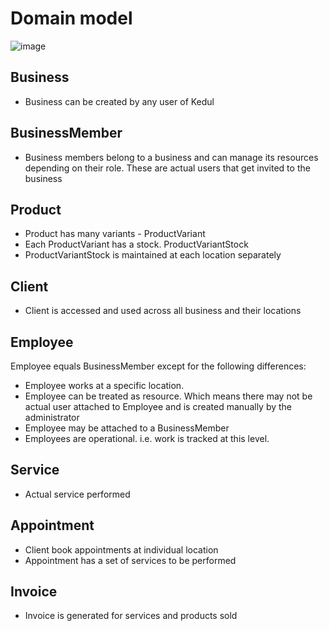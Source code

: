 # Domain model

![image](https://user-images.githubusercontent.com/9356633/59146634-e22ea000-8a1a-11e9-974b-284ef7c0366d.png)

## Business

- Business can be created by any user of Kedul

## BusinessMember

- Business members belong to a business and can manage its resources depending on their role.
  These are actual users that get invited to the business

## Product

- Product has many variants - ProductVariant
- Each ProductVariant has a stock. ProductVariantStock
- ProductVariantStock is maintained at each location separately

## Client

- Client is accessed and used across all business and their locations

## Employee

Employee equals BusinessMember except for the following differences:

- Employee works at a specific location.
- Employee can be treated as resource. Which means there may not be actual user attached to Employee
  and is created manually by the administrator
- Employee may be attached to a BusinessMember
- Employees are operational. i.e. work is tracked at this level.

## Service

- Actual service performed

## Appointment

- Client book appointments at individual location
- Appointment has a set of services to be performed

## Invoice

- Invoice is generated for services and products sold
